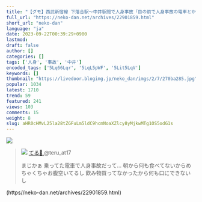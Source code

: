 ```yaml
---
title: "【グモ】西武新宿線 下落合駅～中井駅間で人身事故「目の前で人身事故の電車とか最悪...」 "
full_url: "https://neko-dan.net/archives/22901859.html"
short_url: "neko-dan"
language: "ja"
date: 2023-09-22T00:39:29+0900
lastmod: 
draft: false
author: []
categories: []
tags: ['人身', '事故', '中井']
encoded_tags: ['5Lq66Lqr', '5LqL5pWF', '5Lit5LqV']
keywords: []
thumbnail: "https://livedoor.blogimg.jp/neko_dan/imgs/2/7/270ba285.jpg"
popular: 1034
latest: 1710
trend: 59
featured: 241
views: 103
comments: 15
weight: 8
slug: aHR0cHMvL25la28tZGFuLm5ldC9hcmNoaXZlcy8yMjkwMTg1OS5odG1s
---
```


![](https://livedoor.blogimg.jp/neko_dan/imgs/2/7/270ba285.jpg)

<blockquote id='twibodyGhKyNNgXxY'> <p> <img src='https//livedoor.blogimg.jp/neko_dan/imgs/8/5/85e6226a.jpg'> <a href='https//twitter.com/teru_at17/status/1704879312179179908' target='_blank'>てる🍐 </a> @teru_at17 </p> <p id='twitextGhKyNNgXxY'> まじかぁ 乗ってた電車で人身事故だって... 朝から何も食べてないからめちゃくちゃお腹空いてるし 飲み物買ってなかったから何も口にできないし </p> </blockquote> 

(https//neko-dan.net/archives/22901859.html)
